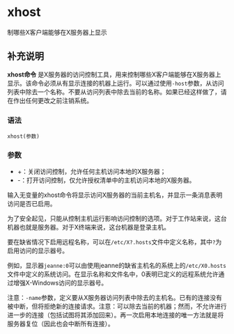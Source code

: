xhost
===

制哪些X客户端能够在X服务器上显示

## 补充说明

**xhost命令** 是X服务器的访问控制工具，用来控制哪些X客户端能够在X服务器上显示。该命令必须从有显示连接的机器上运行。可以通过使用`-host`参数，从访问列表中除去一个名称。不要从访问列表中除去当前的名称。如果已经这样做了，请在作出任何更改之前注销系统。

### 语法

```shell
xhost(参数)
```

### 参数

* +：关闭访问控制，允许任何主机访问本地的X服务器；
* -：打开访问控制，仅允许授权清单中的主机访问本地的X服务器。

输入无变量的xhost命令将显示访问X服务器的当前主机名，并显示一条消息表明访问是否已启用。

为了安全起见，只能从控制主机运行影响访问控制的选项。对于工作站来说，这台机器也就是服务器。对于X终端来说，这台机器是登录主机。

要在缺省情况下启用远程名称，可以在`/etc/X?.hosts`文件中定义名称，其中`?`为启用访问的显示器号。

例如，显示器`jeanne:0`可以由使用jeanne的缺省主机名的系统上的`/etc/X0.hosts`文件中定义的系统访问。在显示名称和文件名中，0表明已定义的远程系统允许通过增强X-Windows访问的显示器号。

注意：`-name`参数，定义要从X服务器访问列表中除去的主机名。已有的连接没有被中断，但将拒绝新的连接请求。注意：可以除去当前的机器；然而，不允许进行进一步的连接（包括试图将其添加回来）。再一次启用本地连接的唯一方法就是将服务器复位（因此也会中断所有连接）。


<!-- Linux命令行搜索引擎：https://jaywcjlove.github.io/linux-command/ -->